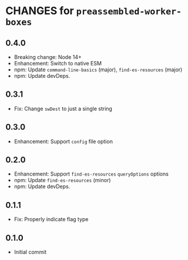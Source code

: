 # CHANGES for `preassembled-worker-boxes`

## 0.4.0

- Breaking change: Node 14+
- Enhancement: Switch to native ESM
- npm: Update `command-line-basics` (major), `find-es-resources` (major)
- npm: Update devDeps.

## 0.3.1

- Fix: Change `swDest` to just a single string

## 0.3.0

- Enhancement: Support `config` file option

## 0.2.0

- Enhancement: Support `find-es-resources` `queryOptions` options
- npm: Update `find-es-resources` (minor)
- npm: Update devDeps.

## 0.1.1

- Fix: Properly indicate flag type

## 0.1.0

- Initial commit
